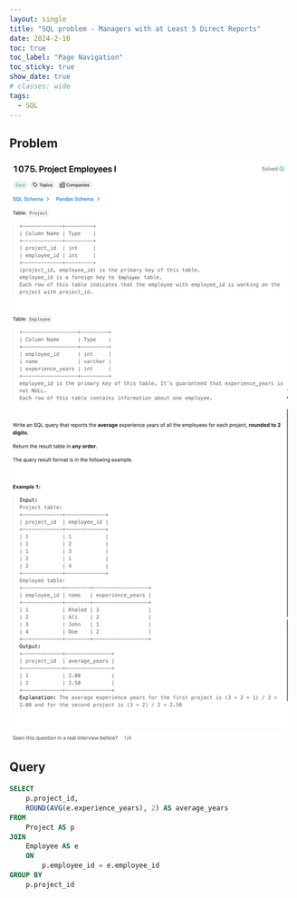 ```yaml
---
layout: single
title: "SQL problem - Managers with at Least 5 Direct Reports"
date: 2024-2-10
toc: true
toc_label: "Page Navigation"
toc_sticky: true
show_date: true
# classes: wide
tags:
  - SQL
---
```


## Problem

[![problem-1075](/assets/images/2024-02-10_19-07-36-problem-1075.png)](/assets/images/2024-02-10_19-07-36-problem-1075.png)

## Query

```sql
SELECT
    p.project_id,
    ROUND(AVG(e.experience_years), 2) AS average_years
FROM
    Project AS p
JOIN
    Employee AS e
    ON
        p.employee_id = e.employee_id
GROUP BY
    p.project_id
```
